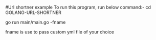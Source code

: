 #Url shortner example
To run this program, run below command:-
cd GOLANG-URL-SHORTNER

go run main/main.go -fname

fname is use to pass custom yml file of your choice
